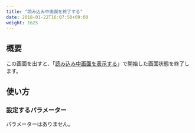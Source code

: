 ```yaml
---
title: "読み込み中画面を終了する"
date: 2018-01-22T16:07:50+09:00
weight: 1625
---
```


## 概要

この画面を出すと、「[読み込み中画面を表示する](../show_spinner/)」で開始した画面状態を終了します。


## 使い方

### 設定するパラメーター

パラメーターはありません。

